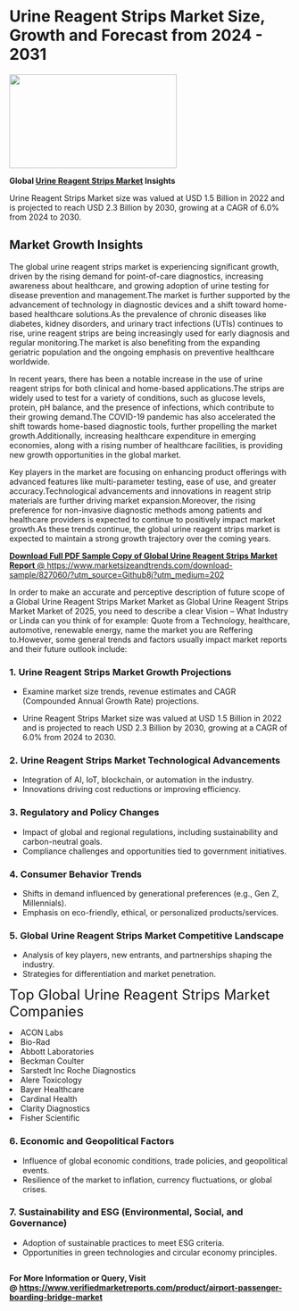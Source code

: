 <H1>Urine Reagent Strips Market Size, Growth and Forecast from 2024 - 2031</H1><img class="aligncenter size-medium wp-image-584254" src="https://thirdeyenews.in/wp-content/uploads/2024/09/Global-Market-Research-300x168.jpeg" alt="" width="300" height="168" /><p><strong>Global&nbsp;<a href="https://www.marketsizeandtrends.com/download-sample/827060/?utm_source=Github8j?utm_medium=202">Urine Reagent Strips Market</a> Insights</strong></p><p>Urine Reagent Strips Market size was valued at USD 1.5 Billion in 2022 and is projected to reach USD 2.3 Billion by 2030, growing at a CAGR of 6.0% from 2024 to 2030.</p><p><h2>Market Growth Insights</h2> <p>The global urine reagent strips market is experiencing significant growth, driven by the rising demand for point-of-care diagnostics, increasing awareness about healthcare, and growing adoption of urine testing for disease prevention and management.The market is further supported by the advancement of technology in diagnostic devices and a shift toward home-based healthcare solutions.As the prevalence of chronic diseases like diabetes, kidney disorders, and urinary tract infections (UTIs) continues to rise, urine reagent strips are being increasingly used for early diagnosis and regular monitoring.The market is also benefiting from the expanding geriatric population and the ongoing emphasis on preventive healthcare worldwide.</p> <p><a href="#"></a></p> <p>In recent years, there has been a notable increase in the use of urine reagent strips for both clinical and home-based applications.The strips are widely used to test for a variety of conditions, such as glucose levels, protein, pH balance, and the presence of infections, which contribute to their growing demand.The COVID-19 pandemic has also accelerated the shift towards home-based diagnostic tools, further propelling the market growth.Additionally, increasing healthcare expenditure in emerging economies, along with a rising number of healthcare facilities, is providing new growth opportunities in the global market.</p> <p>Key players in the market are focusing on enhancing product offerings with advanced features like multi-parameter testing, ease of use, and greater accuracy.Technological advancements and innovations in reagent strip materials are further driving market expansion.Moreover, the rising preference for non-invasive diagnostic methods among patients and healthcare providers is expected to continue to positively impact market growth.As these trends continue, the global urine reagent strips market is expected to maintain a strong growth trajectory over the coming years.</p> <p><a href="#"></p><p><span class=""><strong>Download Full PDF Sample Copy of Global Urine Reagent Strips Market Report</strong> @ <a href="https://www.marketsizeandtrends.com/download-sample/827060/?utm_source=Github8j?utm_medium=202" target="_blank">https://www.marketsizeandtrends.com/download-sample/827060/?utm_source=Github8j?utm_medium=202</a></span></p><p>In order to make an accurate and perceptive description of future scope of a Global&nbsp;Urine Reagent Strips Market Market as Global&nbsp;Urine Reagent Strips Market Market of 2025, you need to describe a clear Vision &ndash; What Industry or Linda can you think of for example: Quote from a Technology, healthcare, automotive, renewable energy, name the market you are Reffering to.However, some general trends and factors usually impact market reports and their future outlook include:</p><h3>1.&nbsp;<strong>Urine Reagent Strips Market Growth Projections</strong></h3><ul><li>Examine market size trends, revenue estimates and CAGR (Compounded Annual Growth Rate) projections.</li><li><p>Urine Reagent Strips Market size was valued at USD 1.5 Billion in 2022 and is projected to reach USD 2.3 Billion by 2030, growing at a CAGR of 6.0% from 2024 to 2030.</p></li></ul><h3>2.&nbsp;<strong>Urine Reagent Strips Market Technological Advancements</strong></h3><ul><li>Integration of AI, IoT, blockchain, or automation in the industry.</li><li>Innovations driving cost reductions or improving efficiency.</li></ul><h3>3.&nbsp;<strong>Regulatory and Policy Changes</strong></h3><ul><li>Impact of global and regional regulations, including sustainability and carbon-neutral goals.</li><li>Compliance challenges and opportunities tied to government initiatives.</li></ul><h3>4.&nbsp;<strong>Consumer Behavior Trends</strong></h3><ul><li>Shifts in demand influenced by generational preferences (e.g., Gen Z, Millennials).</li><li>Emphasis on eco-friendly, ethical, or personalized products/services.</li></ul><h3>5.&nbsp;<strong>Global Urine Reagent Strips Market Competitive Landscape</strong></h3><ul><li>Analysis of key players, new entrants, and partnerships shaping the industry.</li><li>Strategies for differentiation and market penetration.</li></ul><p data-pm-slice="1 1 []"><span style="color: inherit; font-family: inherit; font-size: 25px;">Top Global Urine Reagent Strips Market Companies</span></p><div class="" data-test-id=""><p><li>ACON Labs</li><li> Bio-Rad</li><li> Abbott Laboratories</li><li> Beckman Coulter</li><li> Sarstedt Inc Roche Diagnostics</li><li> Alere Toxicology</li><li> Bayer Healthcare</li><li> Cardinal Health</li><li> Clarity Diagnostics</li><li> Fisher Scientific</li></p></div><h3>6.&nbsp;<strong>Economic and Geopolitical Factors</strong></h3><ul><li>Influence of global economic conditions, trade policies, and geopolitical events.</li><li>Resilience of the market to inflation, currency fluctuations, or global crises.</li></ul><h3>7.&nbsp;<strong>Sustainability and ESG (Environmental, Social, and Governance)</strong></h3><ul><li>Adoption of sustainable practices to meet ESG criteria.</li><li>Opportunities in green technologies and circular economy principles.</li></ul><h2><strong style="font-size: 14px;">For More Information or Query, Visit @&nbsp;</strong><a style="background-color: #ffffff; font-size: 14px;" href="https://www.marketsizeandtrends.com/report/urine-reagent-strips-market/" target="_blank">https://www.verifiedmarketreports.com/product/airport-passenger-boarding-bridge-market</a></h2>